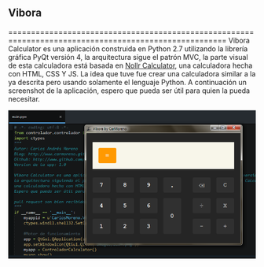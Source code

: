 ## Vibora
======================================================================================================
Vibora Calculator es una aplicación construida en Python 2.7 utilizando la librería gráfica PyQt versión 4,
la arquitectura sigue el patrón MVC, la parte visual de esta calculadora está basada en [Nollr Calculator][1],
una calculadora hecha con HTML, CSS Y JS. La idea que tuve fue crear una calculadora similar a la ya descrita pero usando
solamente el lenguaje Python. A continuación un screenshot de la aplicación, espero que pueda ser útil para quien la pueda necesitar.

![screenshot][2]

[1]:http://apps.nollr.com/calculator
[2]:images/screenshot.png

